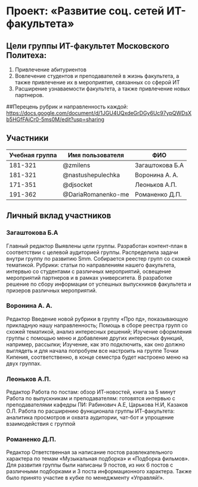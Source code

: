 # Проект: «Развитие соц. сетей ИТ-факультета»


## Цели группы ИТ-факультет Московского Политеха:

1. Привлечение абитуриентов
2. Вовлечение студентов и преподавателей в жизнь факультета, а также привлечение их в мероприятия, связанных со сферой ИТ
3. Расширение узнаваемости факультета,  а также привлечение новых партнеров. 

##Перецень рубрик и направленность каждой: https://docs.google.com/document/d/1JGU4UQxdeGrDGy6Uc97ypQWDsXb5HGfFAiCr0-5ms0M/edit?usp=sharing



## Участники

| Учебная группа | Имя пользователя  | ФИО                      |
|----------------|-------------------|--------------------------|
| 181-321        | @zmilens          | Загаштокова Б.А          |
| 181-321        | @nastushepulechka | Воронина А. А.           |
| 171-351        | @djsocket         | Леоньков А.П.            |
| 191-362        | @DariaRomanenko-me| Романенко Д.П.           |
## Личный вклад участников

### Загаштокова Б.А 

Главный редактор
Выявлены цели группы. Разработан контент-план в соответствии с целевой аудиторией группы. Распределила задачи внутри группу по развитию Smm. Собирается реестер групп со схожей тематикой.
Рубрики: статьи по направлениям нашего факультета, интервью со студентами с различных мероприятий, освещение мероприятий партнеров и в рамках университета. 
В разработке решение по сбору  информации от успешных выпускников факультета и призеров различных мероприятий.

### Воронина А. А.

Редактор
Введение новой рубрики в группу «Про пд», показывающую прикладную нашу направленность;
Помощь в сборе реестра групп со схожей тематикой, анализ интересных решений;
Изучение оформления группы с помощью меню и добавление других интересных функций, например, рассылки; Изучение, как это подключить, как оно должно выглядеть и для начала попробуем все настроить на группе Точки Кипения, соответственно, в конце семестра будет настроено меню на двух группах.

### Леоньков А.П. 

Редактор
Работа по постам: обзор ИТ-новостей, книга за 5 минут
Работа по выпускникам и преподавателям: готовятся интервью с преподавателями кафедры ПИ: Рабинович А.Е, Царькова Н.И, Казаков О.Л.
Работа по расширению функционала группы ИТ-факультета: аналитика просмотров и охвата аудитории, чат-бот и упрощение взаимодействия с группой

### Романенко Д.П.

Редактор
Ответственная за написание постов развлекательного характера по темам «Музыкальная подборка» и «Подборка фильмов». Для развития группы были написаны 9 постов, из них 6 постов с различными подборками и 3 поста информационного характера. Также было принято участие в кубке по менеджменту «Управляй!».
  
